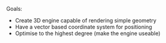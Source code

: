 Goals:

<ul>
  <li>Create 3D engine capable of rendering simple geometry</li>
  <li>Have a vector based coordinate system for positioning</li>
  <li>Optimise to the highest degree (make the engine useable)</li>
</ul>
